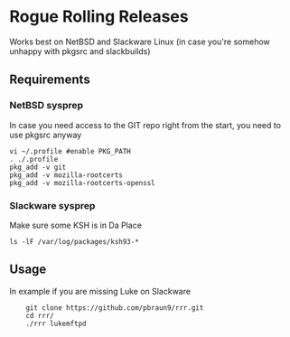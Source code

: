 # Rogue Rolling Releases

Works best on NetBSD and Slackware Linux (in case you're somehow unhappy with pkgsrc and slackbuilds)

## Requirements

### NetBSD sysprep

In case you need access to the GIT repo right from the start, you need to use pkgsrc anyway

	vi ~/.profile #enable PKG_PATH
	. ./.profile
	pkg_add -v git
	pkg_add -v mozilla-rootcerts
	pkg_add -v mozilla-rootcerts-openssl

### Slackware sysprep

Make sure some KSH is in Da Place

	ls -lF /var/log/packages/ksh93-*

## Usage

In example if you are missing Luke on Slackware  
 
        git clone https://github.com/pbraun9/rrr.git
        cd rrr/
        ./rrr lukemftpd

